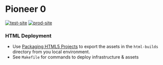 # Pioneer 0
[![test-site][test_site_badge]][test_site]
[![prod-site][prod_site_badge]][prod_site]

### HTML Deployment
- Use [Packaging HTML5 Projects](https://docs.unrealengine.com/en-US/Platforms/HTML5/GettingStarted/index.html) to export the assets in the `html-builds` directory from you local environment.
- See `Makefile` for commands to deploy infrastructure & assets

[test_site_badge]: https://img.shields.io/badge/test-green?style=flat-square&logo=amazon-aws
[test_site]: https://pioneer0-test.rdok.co.uk/
[prod_site_badge]: https://img.shields.io/badge/prod-green?style=flat-square&logo=amazon-aws
[prod_site]: https://pioneer0.rdok.co.uk/
[udemy]: https://www.udemy.com/course/unrealcourse/
